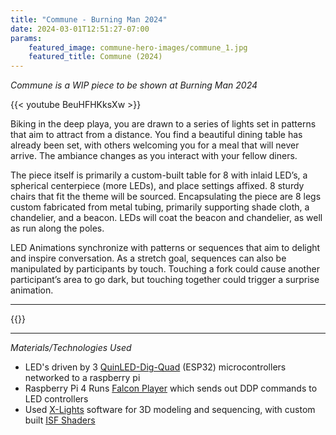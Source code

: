 ```yaml
---
title: "Commune - Burning Man 2024"
date: 2024-03-01T12:51:27-07:00
params:
    featured_image: commune-hero-images/commune_1.jpg
    featured_title: Commune (2024)
---
```


*Commune is a WIP piece to be shown at Burning Man 2024*

{{< youtube BeuHFHKksXw >}}

Biking in the deep playa, you are drawn to a series of lights set in patterns that aim to attract from a distance. You find a beautiful dining table has already been set, with others welcoming you for a meal that will never arrive. The ambiance changes as you interact with your fellow diners.

The piece itself is primarily a custom-built table for 8 with inlaid LED’s, a spherical centerpiece (more LEDs), and place settings affixed. 8 sturdy chairs that fit the theme will be sourced. Encapsulating the piece are 8 legs custom fabricated from metal tubing, primarily supporting shade cloth, a chandelier, and a beacon. LEDs will coat the beacon and chandelier, as well as run along the poles.

LED Animations synchronize with patterns or sequences that aim to delight and inspire conversation. As a stretch goal, sequences can also be manipulated by participants by touch. Touching a fork could cause another participant’s area to go dark, but touching together could trigger a surprise animation.

---

{{<carousel items="1" height="500" fitWidth="888" unit="px" duration="7000" data="commune-hero-images" >}}

---

*Materials/Technologies Used*
- LED's driven by 3 [QuinLED-Dig-Quad](https://quinled.info/pre-assembled-quinled-dig-quad/) (ESP32) microcontrollers networked to a raspberry pi
- Raspberry Pi 4 Runs [Falcon Player](https://github.com/FalconChristmas/fpp) which sends out DDP commands to LED controllers
- Used [X-Lights](https://xlights.org/) software for 3D modeling and sequencing, with custom built [ISF Shaders](https://isf.video/)
